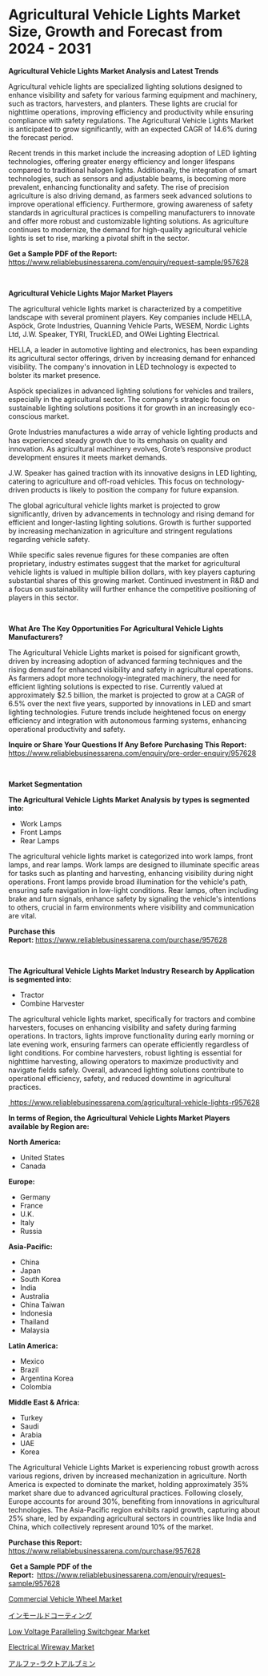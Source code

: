 <p><h1>Agricultural Vehicle Lights Market Size, Growth and Forecast from 2024 - 2031</h1></p><p><strong>Agricultural Vehicle Lights Market Analysis and Latest Trends</strong></p>
<p><p>Agricultural vehicle lights are specialized lighting solutions designed to enhance visibility and safety for various farming equipment and machinery, such as tractors, harvesters, and planters. These lights are crucial for nighttime operations, improving efficiency and productivity while ensuring compliance with safety regulations. The Agricultural Vehicle Lights Market is anticipated to grow significantly, with an expected CAGR of 14.6% during the forecast period. </p><p>Recent trends in this market include the increasing adoption of LED lighting technologies, offering greater energy efficiency and longer lifespans compared to traditional halogen lights. Additionally, the integration of smart technologies, such as sensors and adjustable beams, is becoming more prevalent, enhancing functionality and safety. The rise of precision agriculture is also driving demand, as farmers seek advanced solutions to improve operational efficiency. Furthermore, growing awareness of safety standards in agricultural practices is compelling manufacturers to innovate and offer more robust and customizable lighting solutions. As agriculture continues to modernize, the demand for high-quality agricultural vehicle lights is set to rise, marking a pivotal shift in the sector.</p></p>
<p><strong>Get a Sample PDF of the Report:&nbsp;</strong> <a href="https://www.reliablebusinessarena.com/enquiry/request-sample/957628">https://www.reliablebusinessarena.com/enquiry/request-sample/957628</a></p>
<p>&nbsp;</p>
<p><strong>Agricultural Vehicle Lights Major Market Players</strong></p>
<p><p>The agricultural vehicle lights market is characterized by a competitive landscape with several prominent players. Key companies include HELLA, Aspöck, Grote Industries, Quanning Vehicle Parts, WESEM, Nordic Lights Ltd, J.W. Speaker, TYRI, TruckLED, and OWei Lighting Electrical.</p><p>HELLA, a leader in automotive lighting and electronics, has been expanding its agricultural sector offerings, driven by increasing demand for enhanced visibility. The company's innovation in LED technology is expected to bolster its market presence. </p><p>Aspöck specializes in advanced lighting solutions for vehicles and trailers, especially in the agricultural sector. The company's strategic focus on sustainable lighting solutions positions it for growth in an increasingly eco-conscious market.</p><p>Grote Industries manufactures a wide array of vehicle lighting products and has experienced steady growth due to its emphasis on quality and innovation. As agricultural machinery evolves, Grote’s responsive product development ensures it meets market demands.</p><p>J.W. Speaker has gained traction with its innovative designs in LED lighting, catering to agriculture and off-road vehicles. This focus on technology-driven products is likely to position the company for future expansion.</p><p>The global agricultural vehicle lights market is projected to grow significantly, driven by advancements in technology and rising demand for efficient and longer-lasting lighting solutions. Growth is further supported by increasing mechanization in agriculture and stringent regulations regarding vehicle safety.</p><p>While specific sales revenue figures for these companies are often proprietary, industry estimates suggest that the market for agricultural vehicle lights is valued in multiple billion dollars, with key players capturing substantial shares of this growing market. Continued investment in R&D and a focus on sustainability will further enhance the competitive positioning of players in this sector.</p></p>
<p>&nbsp;</p>
<p><strong>What Are The Key Opportunities For Agricultural Vehicle Lights Manufacturers?</strong></p>
<p><p>The Agricultural Vehicle Lights market is poised for significant growth, driven by increasing adoption of advanced farming techniques and the rising demand for enhanced visibility and safety in agricultural operations. As farmers adopt more technology-integrated machinery, the need for efficient lighting solutions is expected to rise. Currently valued at approximately $2.5 billion, the market is projected to grow at a CAGR of 6.5% over the next five years, supported by innovations in LED and smart lighting technologies. Future trends include heightened focus on energy efficiency and integration with autonomous farming systems, enhancing operational productivity and safety.</p></p>
<p><strong>Inquire or Share Your Questions If Any Before Purchasing This Report:</strong> <a href="https://www.reliablebusinessarena.com/enquiry/pre-order-enquiry/957628">https://www.reliablebusinessarena.com/enquiry/pre-order-enquiry/957628</a></p>
<p>&nbsp;</p>
<p><strong>Market Segmentation</strong></p>
<p><strong>The Agricultural Vehicle Lights Market Analysis by types is segmented into:</strong></p>
<p><ul><li>Work Lamps</li><li>Front Lamps</li><li>Rear Lamps</li></ul></p>
<p><p>The agricultural vehicle lights market is categorized into work lamps, front lamps, and rear lamps. Work lamps are designed to illuminate specific areas for tasks such as planting and harvesting, enhancing visibility during night operations. Front lamps provide broad illumination for the vehicle's path, ensuring safe navigation in low-light conditions. Rear lamps, often including brake and turn signals, enhance safety by signaling the vehicle's intentions to others, crucial in farm environments where visibility and communication are vital.</p></p>
<p><strong>Purchase this Report:&nbsp;</strong><a href="https://www.reliablebusinessarena.com/purchase/957628">https://www.reliablebusinessarena.com/purchase/957628</a></p>
<p>&nbsp;</p>
<p><strong>The Agricultural Vehicle Lights Market Industry Research by Application is segmented into:</strong></p>
<p><ul><li>Tractor</li><li>Combine Harvester</li></ul></p>
<p><p>The agricultural vehicle lights market, specifically for tractors and combine harvesters, focuses on enhancing visibility and safety during farming operations. In tractors, lights improve functionality during early morning or late evening work, ensuring farmers can operate efficiently regardless of light conditions. For combine harvesters, robust lighting is essential for nighttime harvesting, allowing operators to maximize productivity and navigate fields safely. Overall, advanced lighting solutions contribute to operational efficiency, safety, and reduced downtime in agricultural practices.</p></p>
<p><a href="https://www.reliablebusinessarena.com/agricultural-vehicle-lights-r957628">&nbsp;https://www.reliablebusinessarena.com/agricultural-vehicle-lights-r957628</a></p>
<p><strong>In terms of Region, the Agricultural Vehicle Lights Market Players available by Region are:</strong></p>
<p>
    <p> <strong> North America: </strong>
        <ul>
            <li>United States</li>
            <li>Canada</li>
        </ul>
        </p> 
    <p> <strong> Europe: </strong>
        <ul>
            <li>Germany</li>
            <li>France</li>
            <li>U.K.</li>
            <li>Italy</li>
            <li>Russia</li>
        </ul>
        </p> 
    <p> <strong> Asia-Pacific: </strong>
        <ul>
            <li>China</li>
            <li>Japan</li>
            <li>South Korea</li>
            <li>India</li>
            <li>Australia</li>
            <li>China Taiwan</li>
            <li>Indonesia</li>
            <li>Thailand</li>
            <li>Malaysia</li>
        </ul>
        </p> 
    <p> <strong> Latin America: </strong>
        <ul>
            <li>Mexico</li>
            <li>Brazil</li>
            <li>Argentina Korea</li>
            <li>Colombia</li>
        </ul>
        </p> 
    <p> <strong> Middle East & Africa: </strong>
        <ul>
            <li>Turkey</li>
            <li>Saudi</li>
            <li>Arabia</li>
            <li>UAE</li>
            <li>Korea</li>
        </ul>
    </p>
    </p>
<p><p>The Agricultural Vehicle Lights Market is experiencing robust growth across various regions, driven by increased mechanization in agriculture. North America is expected to dominate the market, holding approximately 35% market share due to advanced agricultural practices. Following closely, Europe accounts for around 30%, benefiting from innovations in agricultural technologies. The Asia-Pacific region exhibits rapid growth, capturing about 25% share, led by expanding agricultural sectors in countries like India and China, which collectively represent around 10% of the market.</p></p>
<p><strong>Purchase this Report: </strong><a href="https://www.reliablebusinessarena.com/purchase/957628">https://www.reliablebusinessarena.com/purchase/957628</a></p>
<p>&nbsp;<strong>Get a Sample PDF of the Report:&nbsp;&nbsp;</strong><a href="https://www.reliablebusinessarena.com/enquiry/request-sample/957628">https://www.reliablebusinessarena.com/enquiry/request-sample/957628</a></p>
<p><strong></strong></p>
<p><p><a href="https://issuu.com/reportprime-2/docs/commercial-vehicle-wheel-market-siz_c6ba5fdc086487">Commercial Vehicle Wheel Market</a></p><p><a href="https://medium.com/@gordonjast2023/in-mold-coatings-market-%E3%81%AE%E3%82%B0%E3%83%AD%E3%83%BC%E3%83%90%E3%83%AB%E5%B8%82%E5%A0%B4%E6%A6%82%E8%A6%81%E3%81%AF-%E4%B8%96%E7%95%8C%E3%81%8A%E3%82%88%E3%81%B3%E4%B8%BB%E8%A6%81%E5%B8%82%E5%A0%B4%E3%81%AB%E3%81%8A%E3%81%91%E3%82%8B%E6%A5%AD%E7%95%8C%E3%81%AB%E5%BD%B1%E9%9F%BF%E3%82%92%E4%B8%8E%E3%81%88%E3%82%8B%E4%B8%BB%E8%A6%81%E3%81%AA%E3%83%88%E3%83%AC%E3%83%B3%E3%83%89%E3%81%AB%E3%81%A4%E3%81%84%E3%81%A6-%E7%8B%AC%E8%87%AA%E3%81%AE%E8%A6%96%E7%82%B9%E3%82%92%E6%8F%90%E4%BE%9B%E3%81%97%E3%81%BE%E3%81%99-6c44a231b200">インモールドコーティング</a></p><p><a href="https://www.linkedin.com/pulse/low-voltage-paralleling-switchgear-market-trends-regional-u7wve?trackingId=cDxXDTahTSam5fb9zEfVlg%3D%3D">Low Voltage Paralleling Switchgear Market</a></p><p><a href="https://medium.com/@anna.vaughan3423/the-comprehensive-electrical-wireway-market-research-report-is-essential-for-understanding-ab9a44d7299f?postPublishedType=initial">Electrical Wireway Market</a></p><p><a href="https://medium.com/@gordonjast2023/alpha-lactalbumin-market-%E3%81%AF-%E3%82%B3%E3%82%B9%E3%83%88%E7%AE%A1%E7%90%86%E3%81%A8%E5%8A%B9%E7%8E%87%E5%90%91%E4%B8%8A%E3%82%92%E5%84%AA%E5%85%88%E3%81%97%E3%81%BE%E3%81%99-%E3%81%95%E3%82%89%E3%81%AB-%E5%A0%B1%E5%91%8A%E6%9B%B8%E3%81%AF%E5%B8%82%E5%A0%B4%E3%81%AE%E9%9C%80%E8%A6%81%E9%9D%A2%E3%81%A8%E4%BE%9B%E7%B5%A6%E9%9D%A2%E3%81%AE%E4%B8%A1%E6%96%B9%E3%82%92%E3%82%AB%E3%83%90%E3%83%BC%E3%81%97%E3%81%A6%E3%81%84%E3%81%BE%E3%81%99-alpha-lactalbumin-%E5%B8%82%E5%A0%B4%E3%81%AF-9850008b5ef7">アルファ-ラクトアルブミン</a></p></p>